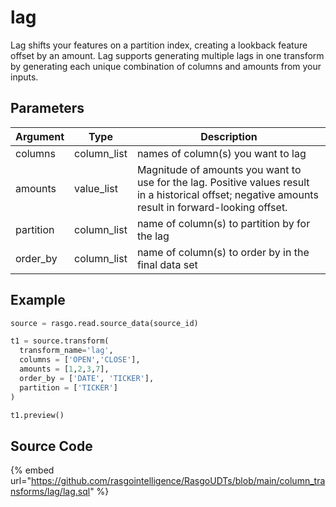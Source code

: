 

# lag

Lag shifts your features on a partition index, creating a lookback feature offset by an amount. Lag supports generating multiple lags in one transform by generating each unique combination of columns and amounts from your inputs.

## Parameters

| Argument  |    Type     |                                                                     Description                                                                     |
| --------- | ----------- | --------------------------------------------------------------------------------------------------------------------------------------------------- |
| columns   | column_list | names of column(s) you want to lag                                                                                                                  |
| amounts   | value_list  | Magnitude of amounts you want to use for the lag. Positive values result in a historical offset; negative amounts result in forward-looking offset. |
| partition | column_list | name of column(s) to partition by for the lag                                                                                                       |
| order_by  | column_list | name of column(s) to order by in the final data set                                                                                                 |


## Example

```python
source = rasgo.read.source_data(source_id)

t1 = source.transform(
  transform_name='lag',
  columns = ['OPEN','CLOSE'],
  amounts = [1,2,3,7],
  order_by = ['DATE', 'TICKER'],
  partition = ['TICKER']
)

t1.preview()
```

## Source Code

{% embed url="https://github.com/rasgointelligence/RasgoUDTs/blob/main/column_transforms/lag/lag.sql" %}

